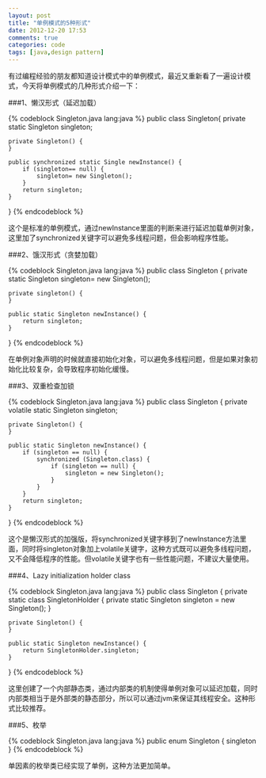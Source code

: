 ```yaml
---
layout: post
title: "单例模式的5种形式"
date: 2012-12-20 17:53
comments: true
categories: code
tags: [java,design pattern]
---
```

  
有过编程经验的朋友都知道设计模式中的单例模式，最近又重新看了一遍设计模式，今天将单例模式的几种形式介绍一下：  
  
###1、懒汉形式（延迟加载）  
  
{% codeblock Singleton.java lang:java %}
public class Singleton{
    private static Singleton singleton;
    
    private Singleton() {
    }
    
    public synchronized static Single newInstance() {
        if (singleton== null) {
            singleton= new Singleton();
        }
        return singleton;
    }
}
{% endcodeblock %}   
  
这个是标准的单例模式，通过newInstance里面的判断来进行延迟加载单例对象，这里加了synchronized关键字可以避免多线程问题，但会影响程序性能。  
  
###2、饿汉形式（贪婪加载）  
  
{% codeblock Singleton.java lang:java %}
public class Singleton {
    private static Singleton singleton= new Singleton();

    private singleton() {
    }
    
    public static Singleton newInstance() {
        return singleton;
    }
}
{% endcodeblock %}   
  
在单例对象声明的时候就直接初始化对象，可以避免多线程问题，但是如果对象初始化比较复杂，会导致程序初始化缓慢。  

###3、双重检查加锁  
  
{% codeblock Singleton.java lang:java %}
public class Singleton {
    private volatile static Singleton singleton;

    private Singleton() {
    }

    public static Singleton newInstance() {
        if (singleton == null) {
            synchronized (Singleton.class) {
                if (singleton == null) {
                    singleton = new Singleton();
                }
            }
        }
        return singleton;
    }
}
{% endcodeblock %}   
  
这个是懒汉形式的加强版，将synchronized关键字移到了newInstance方法里面，同时将singleton对象加上volatile关键字，这种方式既可以避免多线程问题，又不会降低程序的性能。但volatile关键字也有一些性能问题，不建议大量使用。  
  
###4、Lazy initialization holder class  
  
{% codeblock Singleton.java lang:java %}
public class Singleton {
    private static class SingletonHolder {
        private static Singleton singleton = new Singleton();
    }

    private Singleton() {
    }

    public static Singleton newInstance() {
        return SingletonHolder.singleton;
    }
}
{% endcodeblock %}   
  
这里创建了一个内部静态类，通过内部类的机制使得单例对象可以延迟加载，同时内部类相当于是外部类的静态部分，所以可以通过jvm来保证其线程安全。这种形式比较推荐。  

###5、枚举  
  
{% codeblock Singleton.java lang:java %}
public enum Singleton {
    singleton
}
{% endcodeblock %}   

单因素的枚举类已经实现了单例，这种方法更加简单。  
  
